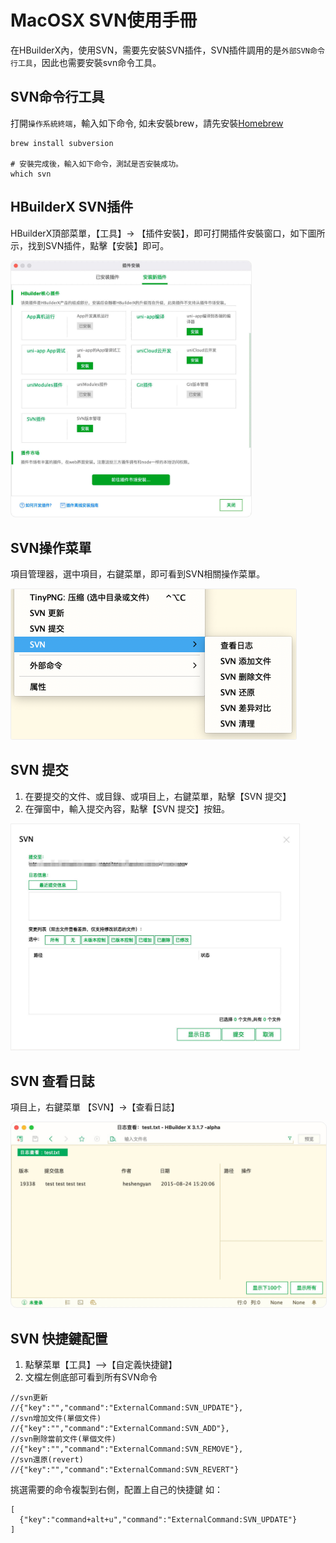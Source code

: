 # MacOSX SVN使用手冊

在HBuilderX內，使用SVN，需要先安裝SVN插件，SVN插件調用的是`外部SVN命令行工具`，因此也需要安裝svn命令工具。

## SVN命令行工具

打開`操作系統終端`，輸入如下命令, 如未安裝brew，請先安裝[Homebrew](https://brew.sh/index_zh-cn)
```
brew install subversion

# 安裝完成後，輸入如下命令，測試是否安裝成功。
which svn
```

## HBuilderX SVN插件

HBuilderX頂部菜單，【工具】-> 【插件安裝】，即可打開插件安裝窗口，如下圖所示，找到SVN插件，點擊【安裝】即可。

<img src="/static/snapshots/tutorial/source_control/plugin_macosx.jpg" style="zoom:40%; border-radius: 20px;border: 1px solid #eee;" />

## SVN操作菜單

項目管理器，選中項目，右鍵菜單，即可看到SVN相關操作菜單。

<img src="/static/snapshots/tutorial/source_control/svn_macosx_menu.png" style="zoom:50%;border-radius: 5px;border: 1px solid #eee;" />

## SVN 提交

1. 在要提交的文件、或目錄、或項目上，右鍵菜單，點擊【SVN 提交】
2. 在彈窗中，輸入提交內容，點擊【SVN 提交】按鈕。

<img src="/static/snapshots/tutorial/source_control/svn_macosx_ci.jpg" style="zoom:45%; border: 1px solid #eee;" />

## SVN 查看日誌

項目上，右鍵菜單 【SVN】->【查看日誌】

<img src="/static/snapshots/tutorial/source_control/svn_macosx_log.jpg" style="zoom:50%; border: 1px solid #eee;border-radius: 20px;" />

## SVN 快捷鍵配置

1. 點擊菜單【工具】-->【自定義快捷鍵】
2. 文檔左側底部可看到所有SVN命令

```
//svn更新
//{"key":"","command":"ExternalCommand:SVN_UPDATE"},
//svn增加文件(單個文件)
//{"key":"","command":"ExternalCommand:SVN_ADD"},
//svn刪除當前文件(單個文件)
//{"key":"","command":"ExternalCommand:SVN_REMOVE"},
//svn還原(revert)
//{"key":"","command":"ExternalCommand:SVN_REVERT"}
```

挑選需要的命令複製到右側，配置上自己的快捷鍵
如：
```
[  
  {"key":"command+alt+u","command":"ExternalCommand:SVN_UPDATE"}
]
```